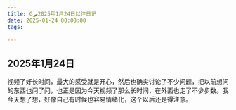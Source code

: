 ```yaml
---
title: G🛹2025年1月24日以往日记
date: 2025-01-24 00:00:00
tags:

---
```


## 2025年1月24日
视频了好长时间，最大的感受就是开心，然后也确实讨论了不少问题，把以前想问的东西也问了问，也正是因为今天视频了那么长时间，在外面也走了不少步数。我今天想了想，好像自己有时候也容易情绪化，这个以后还是得注意。